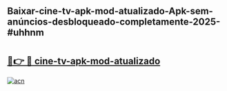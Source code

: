 ## Baixar-cine-tv-apk-mod-atualizado-Apk-sem-anúncios-desbloqueado-completamente-2025-#uhhnm

# <h2><a href="https://ainizakaria.my?title=cine-tv-apk-mod-atualizado&ref=22M">🔗👉 🔴 cine-tv-apk-mod-atualizado</a></h2>

[![acn](https://github.com/user-attachments/assets/0f9c940e-d8b0-45ae-aac7-cd30a18b3e1c)](https://ainizakaria.my?title=cine-tv-apk-mod-atualizado&ref=22M)

